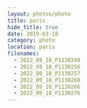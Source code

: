 ```yaml
---
layout: photos/photo
title: paris
hide_title: true
date: 2019-03-18
category: photo
location: paris
filenames:
  - 2022_09_18_P1130248
  - 2022_09_18_P1130256
  - 2022_09_18_P1130257
  - 2022_09_18_P1130260
  - 2022_09_18_P1130266
  - 2022_09_18_P1130276
---
```

